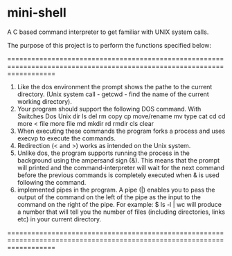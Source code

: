 mini-shell
==========

A C based command interpreter to get familiar with UNIX system calls.

The purpose of this project is to perform the functions specified below:

========================================================================================================================

1. Like the dos environment the prompt shows the pathe to the current directory. (Unix system call -
getcwd - find the name of the current
working directory).
2. Your program should support the following DOS command. With Switches
Dos 					Unix
dir 					ls
del 					rm
copy					cp
move/rename 	mv
type 					cat
cd 						cd
more < file 	more file
md 						mkdir
rd 						rmdir
cls 					clear
3. When executing these commands the program forks a process and uses execvp to execute the
commands.
4. Redirection (< and >) works as intended on the Unix system.
5. Unlike dos, the program supports running the process in the background using the ampersand
sign (&). This means that the prompt will printed and the command-interpreter will wait for the next command before the previous commands is
completely executed when & is used following the command.
6. implemented pipes in the program. A pipe (|) enables you to pass the output of the
command on the left of the pipe as the
input to the command on the right of the pipe. For example: $ ls -l | wc will produce a number that will tell
you the number of files (including
directories, links etc) in your current directory.

========================================================================================================================
